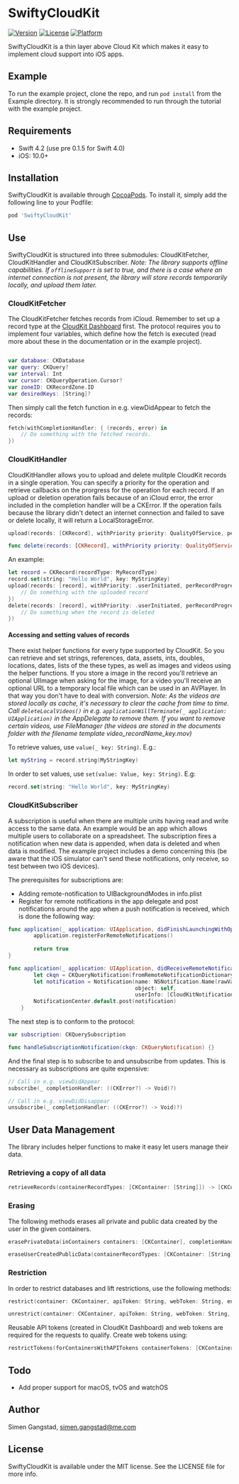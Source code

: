 # SwiftyCloudKit

[![Version](https://img.shields.io/cocoapods/v/SwiftyCloudKit.svg?style=flat)](http://cocoapods.org/pods/SwiftyCloudKit) [![License](https://img.shields.io/cocoapods/l/SwiftyCloudKit.svg?style=flat)](http://cocoapods.org/pods/SwiftyCloudKit) [![Platform](https://img.shields.io/cocoapods/p/SwiftyCloudKit.svg?style=flat)](http://cocoapods.org/pods/SwiftyCloudKit)

SwiftyCloudKit is a thin layer above Cloud Kit which makes it easy to implement cloud support into iOS apps.

## Example

To run the example project, clone the repo, and run `pod install` from the Example directory. It is strongly recommended to run through the tutorial with the example project.

## Requirements

- Swift 4.2 (use pre 0.1.5 for Swift 4.0)
- iOS: 10.0+

## Installation

SwiftyCloudKit is available through [CocoaPods](http://cocoapods.org). To install
it, simply add the following line to your Podfile:

```ruby
pod 'SwiftyCloudKit'
```

## Use

SwiftyCloudKit is structured into three submodules: CloudKitFetcher, CloudKitHandler and CloudKitSubscriber. *Note: The library supports offline capabilities. If `offlineSupport` is set to true, and there is a case where an internet connection is not present, the library will store records temporarily locally, and upload them later.*

### CloudKitFetcher

The CloudKitFetcher fetches records from iCloud. Remember to set up a record type at the [CloudKit Dashboard](https://icloud.developer.apple.com/dashboard) first. The protocol requires you to implement four variables, which define how the fetch is executed (read more about these in the documentation or in the example project).

```swift

var database: CKDatabase
var query: CKQuery?
var interval: Int
var cursor: CKQueryOperation.Cursor?
var zoneID: CKRecordZone.ID
var desiredKeys: [String]?
```

Then simply call the fetch function in e.g. viewDidAppear to fetch the records:

```swift
fetch(withCompletionHandler: { (records, error) in
    // Do something with the fetched records.
})
```

### CloudKitHandler

CloudKitHandler allows you to upload and delete mulitple CloudKit records in a single operation. You can specify a priority for the operation and retrieve callbacks on the prorgress for the operation for each record. If an upload or deletion operation fails because of an iCloud error, the error included in the completion handler will be a CKError. If the operation fails because the library didn't detect an internet connection and failed to save or delete locally, it will return a LocalStorageError.

```swift
upload(records: [CKRecord], withPriority priority: QualityOfService, perRecordProgress: ((CKRecord, Double) -> Void)?, andCompletionHandler completionHandler: (([CKRecord]?, Error?) -> Void)?)

```
```swift
func delete(records: [CKRecord], withPriority priority: QualityOfService, perRecordProgress: ((CKRecord, Double) -> Void)?, andCompletionHandler completionHandler: (([CKRecord.ID]?, Error?) -> Void)?)
```

An example:
```swift
let record = CKRecord(recordType: MyRecordType)
record.set(string: "Hello World", key: MyStringKey)
upload(records: [record], withPriority: .userInitiated, perRecordProgress: nil) { (uploadedRecords, error) in
    // Do something with the uploaded record
})
delete(records: [record], withPriority: .userInitiated, perRecordProgress: nil) { (deletedRecordIDs, error) in
    // Do something when the record is deleted
})
```

#### Accessing and setting values of records

There exist helper functions for every type supported by CloudKit. So you can retrieve and set strings, references, data, assets, ints, doubles, locations, dates, lists of the these types, as well as images and videos using the helper functions. If you store a image in the record you'll retrieve an optional UIImage when asking for the image, for a video you'll receive an optional URL to a temporary local file which can be used in an AVPlayer. In that way you don't have to deal with conversion. *Note: As the videos are stored locally as cache, it's necessary to clear the cache from time to time. Call `deleteLocalVideos()` in e.g. `applicationWillTerminate(_ application: UIApplication)` in the AppDelegate to remove them. If you want to remove certain videos, use FileManager (the videos are stored in the documents folder with the filename template video_recordName_key.mov)*

To retrieve values, use `value(_ key: String)`. E.g.:
```swift
let myString = record.string(MyStringKey)
```

In order to set values, use `set(value: Value, key: String)`. E.g:
```swift
record.set(string: "Hello World", key: MyStringKey)
```


### CloudKitSubscriber

A subscription is useful when there are multiple units having read and write access to the same data. An example would be an app which allows multiple users to collaborate on a spreadsheet. The subscription fires a notification when new data is appended, when data is deleted and when data is modified. The example project includes a demo concerning this (be aware that the iOS simulator can't send these notifications, only receive, so test between two iOS devices).

The prerequisites for subscriptions are:
- Adding remote-notification to UIBackgroundModes in info.plist
- Register for remote notifications in the app delegate and post notifications around the app when a push notification is received, which is done the following way:

```swift
func application(_ application: UIApplication, didFinishLaunchingWithOptions launchOptions: [UIApplication.LaunchOptionsKey: Any]?) -> Bool {
        application.registerForRemoteNotifications()
        
        return true
}

func application(_ application: UIApplication, didReceiveRemoteNotification userInfo: [AnyHashable : Any], fetchCompletionHandler completionHandler: @escaping (UIBackgroundFetchResult) -> Void) {
        let ckqn = CKQueryNotification(fromRemoteNotificationDictionary: userInfo as! [String:NSObject])
        let notification = Notification(name: NSNotification.Name(rawValue: CloudKitNotifications.NotificationReceived),
                                        object: self,
                                        userInfo: [CloudKitNotifications.NotificationKey: ckqn])
        NotificationCenter.default.post(notification)
    }
```

The next step is to conform to the protocol:

```swift
var subscription: CKQuerySubscription

func handleSubscriptionNotification(ckqn: CKQueryNotification) {}
```

And the final step is to subscribe to and unsubscribe from updates. This is necessary as subscriptions are quite expensive:

```swift
// Call in e.g. viewDidAppear
subscribe(_ completionHandler: ((CKError?) -> Void)?)

// Call in e.g. viewDidDisappear
unsubscribe(_ completionHandler: ((CKError?) -> Void)?)
```

## User Data Management

The library includes helper functions to make it easy let users manage their data.

### Retrieving a copy of all data

```swift
retrieveRecords(containerRecordTypes: [CKContainer: [String]]) -> [CKContainer: [CKRecord]]
```

### Erasing

The following methods erases all private and public data created by the user in the given containers.

```swift
erasePrivateData(inContainers containers: [CKContainer], completionHandler: @escaping (Error?) -> Void)
```
```swift
eraseUserCreatedPublicData(containerRecordTypes: [CKContainer: [String]], completionHandler: @escaping (Error?) -> Void)
```

### Restriction

In order to restrict databases and lift restrictions, use the following methods:

```swift
restrict(container: CKContainer, apiToken: String, webToken: String, environment: Environment, completionHandler: @escaping (Error?) -> Void)
```
```swift
unrestrict(container: CKContainer, apiToken: String, webToken: String, environment: Environment, completionHandler: @escaping (Error?) -> Void)
```

Reusable API tokens (created in CloudKit Dashboard) and web tokens are required for the requests to qualify. Create web tokens using:

```swift
restrictTokens(forContainersWithAPITokens containerTokens: [CKContainer: String]) -> [CKContainer:String]
```


## Todo

- Add proper support for macOS, tvOS and watchOS

## Author

Simen Gangstad, simen.gangstad@me.com

## License

SwiftyCloudKit is available under the MIT license. See the LICENSE file for more info.
